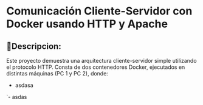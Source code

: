 # Comunicación Cliente-Servidor con Docker usando HTTP y Apache
## 📌Descripcion:
Este proyecto demuestra una arquitectura cliente-servidor simple utilizando el protocolo HTTP. Consta de dos contenedores Docker, ejecutados en distintas máquinas (PC 1 y PC 2), donde:
-  asdasa
  
`- asdas
